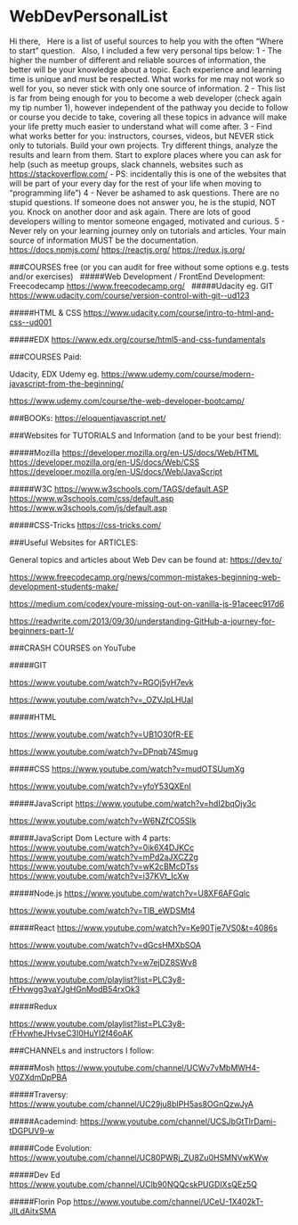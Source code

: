 # WebDevPersonalList


Hi there,
&nbsp;
Here is a list of useful sources to help you with the often “Where to start” question.
&nbsp;
Also, I included a few very personal tips below:
1 - The higher the number of different and reliable sources of information, the better will be your knowledge about a topic. Each experience and learning time is unique and must be respected. What works for me may not work so well for you, so never stick with only one source of information.
2 - This list is far from being enough for you to become a web developer (check again my tip number 1), however independent of the pathway you decide to follow or course you decide to take, covering all these topics in advance will make your life pretty much easier to understand what will come after.
3 - Find what works better for you: instructors, courses, videos, but NEVER stick only to tutorials. Build your own projects. Try different things, analyze the results and learn from them. Start to explore places where you can ask for help (such as meetup groups, slack channels, websites such as https://stackoverflow.com/ - PS: incidentally this is one of the websites that will be part of your every day for the rest of your life when moving to “programming life”)
4 - Never be ashamed to ask questions. There are no stupid questions. If someone does not answer you, he is the stupid, NOT you. Knock on another door and ask again. There are lots of good developers willing to mentor someone engaged, motivated and curious.
5 - Never rely on your learning journey only on tutorials and articles. Your main source of information MUST be the documentation.
&nbsp;
https://docs.npmjs.com/
https://reactjs.org/
https://redux.js.org/
&nbsp; 
 
 
###COURSES free (or you can audit for free without some options e.g. tests and/or exercises)
&nbsp;
#####Web Development / FrontEnd Development:
Freecodecamp
https://www.freecodecamp.org/
&nbsp;
#####Udacity 
eg. GIT
https://www.udacity.com/course/version-control-with-git--ud123
 
#####HTML & CSS
https://www.udacity.com/course/intro-to-html-and-css--ud001


#####EDX
https://www.edx.org/course/html5-and-css-fundamentals
 
 
###COURSES Paid:
 
Udacity, EDX
Udemy
eg.
https://www.udemy.com/course/modern-javascript-from-the-beginning/
 
https://www.udemy.com/course/the-web-developer-bootcamp/
 
 
 
###BOOKs:
https://eloquentjavascript.net/
 
 
###Websites for TUTORIALS and Information (and to be your best friend):

#####Mozilla
https://developer.mozilla.org/en-US/docs/Web/HTML
https://developer.mozilla.org/en-US/docs/Web/CSS
https://developer.mozilla.org/en-US/docs/Web/JavaScript
 
#####W3C
https://www.w3schools.com/TAGS/default.ASP
https://www.w3schools.com/css/default.asp
https://www.w3schools.com/js/default.asp
 
#####CSS-Tricks
https://css-tricks.com/
 
 
 
###Useful Websites for ARTICLES:
 
General topics and articles about Web Dev can be found at:
https://dev.to/
 
https://www.freecodecamp.org/news/common-mistakes-beginning-web-development-students-make/
 
https://medium.com/codex/youre-missing-out-on-vanilla-js-91aceec917d6
 
https://readwrite.com/2013/09/30/understanding-GitHub-a-journey-for-beginners-part-1/
 
 
 
###CRASH COURSES on YouTube
 
#####GIT
 
https://www.youtube.com/watch?v=RGOj5yH7evk
 
https://www.youtube.com/watch?v=_OZVJpLHUaI
 
 
#####HTML
 
https://www.youtube.com/watch?v=UB1O30fR-EE
 
https://www.youtube.com/watch?v=DPnqb74Smug
 
#####CSS
https://www.youtube.com/watch?v=mudOTSUumXg
 
https://www.youtube.com/watch?v=yfoY53QXEnI
 
#####JavaScript
https://www.youtube.com/watch?v=hdI2bqOjy3c
 
https://www.youtube.com/watch?v=W6NZfCO5SIk
 
#####JavaScript Dom
Lecture with 4 parts:
https://www.youtube.com/watch?v=0ik6X4DJKCc
https://www.youtube.com/watch?v=mPd2aJXCZ2g
https://www.youtube.com/watch?v=wK2cBMcDTss
https://www.youtube.com/watch?v=i37KVt_IcXw
 
#####Node.js
https://www.youtube.com/watch?v=U8XF6AFGqlc
 
https://www.youtube.com/watch?v=TlB_eWDSMt4
 
#####React
https://www.youtube.com/watch?v=Ke90Tje7VS0&t=4086s
 
https://www.youtube.com/watch?v=dGcsHMXbSOA
 
https://www.youtube.com/watch?v=w7ejDZ8SWv8

https://www.youtube.com/playlist?list=PLC3y8-rFHvwgg3vaYJgHGnModB54rxOk3
 
#####Redux
 
https://www.youtube.com/playlist?list=PLC3y8-rFHvwheJHvseC3I0HuYI2f46oAK
 
 
###CHANNELs and instructors I follow:
 
#####Mosh
https://www.youtube.com/channel/UCWv7vMbMWH4-V0ZXdmDpPBA
 
#####Traversy:
https://www.youtube.com/channel/UC29ju8bIPH5as8OGnQzwJyA
 
#####Academind:
https://www.youtube.com/channel/UCSJbGtTlrDami-tDGPUV9-w
 
#####Code Evolution:
https://www.youtube.com/channel/UC80PWRj_ZU8Zu0HSMNVwKWw
 
#####Dev Ed
https://www.youtube.com/channel/UClb90NQQcskPUGDIXsQEz5Q
 
#####Florin Pop
https://www.youtube.com/channel/UCeU-1X402kT-JlLdAitxSMA

